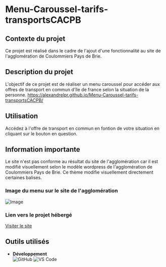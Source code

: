 # Menu-Caroussel-tarifs-transportsCACPB

## Contexte du projet 
Ce projet est réalisé dans le cadre de l'ajout d'une fonctionnalité au site de l'agglomération de Coulommiers Pays de Brie. 
## Description du projet
L'objectif de ce projet est de réaliser un menu caroussel pour accéder aux offres de transport en commun d'île de france selon la situation de la personne. 
https://alexandrelpr.github.io/Menu-Caroussel-tarifs-transportsCACPB/

## Utilisation
Accédez à l'offre de transport en commun  en fontion de votre situation en cliquant sur le bouton en question.


## Information importante 
Le site n'est pas conforme au résultat du site de l'agglomération car il est modifié visuellement selon le modèle wordpress de l'agglomération de Coulommiers Pays de Brie. 
Ce thème modifie visuellement directement certaines balises. 
### Image du menu sur le site de l'agglomération
![Image](https://github.com/user-attachments/assets/df0d8e81-52a3-4408-94b3-2a918ed6294b)
### Lien vers le projet hébergé 
[Visiter le site](https://alexandrelpr.github.io/Menu-Caroussel-tarifs-transportsCACPB/)


##  Outils utilisés
- **Développement**  
  ![GitHub](https://img.shields.io/badge/GitHub-100000?style=flat&logo=github&logoColor=white)
  ![VS Code](https://img.shields.io/badge/Visual_Studio_Code-0078D4?style=flat&logo=visual%20studio%20code&logoColor=white)
  
  

